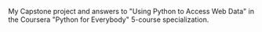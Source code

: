 My Capstone project and answers to "Using Python to Access Web Data" in the Coursera "Python for Everybody" 5-course specialization.
